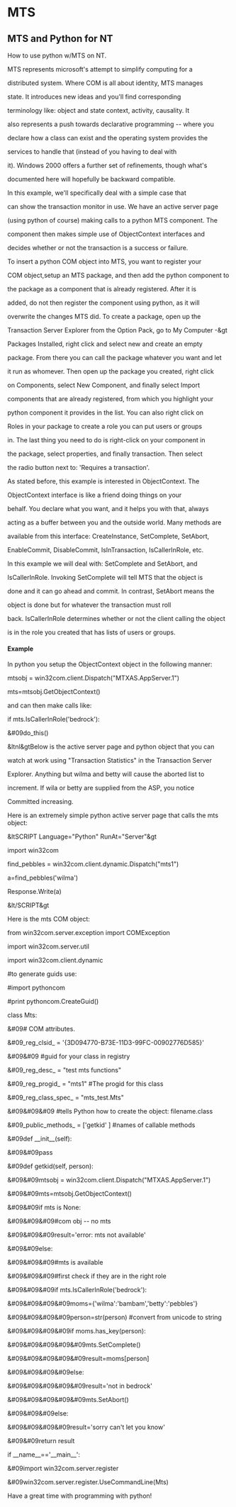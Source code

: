 # MTS


## MTS and Python for NT

How to use python w/MTS on NT\.

MTS represents microsoft's attempt to simplify computing for a 

distributed system\. Where COM is all about identity, MTS manages 

state\.  It introduces new ideas and you'll find corresponding 

terminology like: object and state context, activity, causality\. It 

also represents a push towards declarative programming -- where you 

declare how a class can exist and the operating system provides the 

services to handle that \(instead of you having to deal with 

it\)\. Windows 2000 offers a further set of refinements, though what's 

documented here will hopefully be backward compatible\.

In this example, we'll specifically deal with a simple case that 

can show the transaction monitor in use\. We have an active server page 

\(using python of course\) making calls to a python MTS component\. The 

component then makes simple use of ObjectContext interfaces and 

decides whether or not the transaction is a success or failure\.

To insert a python COM object into MTS, you want to register your 

COM object,setup an MTS package, and then add the python component to 

the package as a component that is already registered\. After it is 

added, do not then register the component using python, as it will 

overwrite the changes MTS did\. To create a package, open up the 

Transaction Server Explorer from the Option Pack, go to My Computer -&gt 

Packages Installed, right click and select new and create an empty 

package\. From there you can call the package whatever you want and let 

it run as whomever\. Then open up the package you created, right click 

on Components, select New Component, and finally select Import 

components that are already registered, from which you highlight your 

python component it provides in the list\. You can also right click on 

Roles in your package to create a role you can put users or groups 

in\. The last thing you need to do is right-click on your component in 

the package, select properties, and finally transaction\. Then select 

the radio button next to: 'Requires a transaction'\.

As stated before, this example is interested in ObjectContext\. The 

ObjectContext interface is like a friend doing things on your 

behalf\. You declare what you want, and it helps you with that, always 

acting as a buffer between you and the outside world\. Many methods are 

available from this interface: CreateInstance, SetComplete, SetAbort, 

EnableCommit, DisableCommit, IsInTransaction, IsCallerInRole, etc\.

In this example we will deal with: SetComplete and SetAbort, and 

IsCallerInRole\. Invoking SetComplete will tell MTS that the object is 

done and it can go ahead and commit\. In contrast, SetAbort means the 

object is done but for whatever the transaction must roll 

back\. IsCallerInRole determines whether or not the client calling the object 

is in the role you created that has lists of users or groups\.

#### Example
In python you setup the ObjectContext object in the following manner:

mtsobj = win32com\.client\.Dispatch\("MTXAS\.AppServer\.1"\)

mts=mtsobj\.GetObjectContext\(\)

and can then make calls like:

if mts\.IsCallerInRole\('bedrock'\):

&\#09do\_this\(\)

&ltnl&gtBelow is the active server page and python object that you can

watch at work using "Transaction Statistics" in the Transaction Server

Explorer\. Anything but wilma and betty will cause the aborted list to

increment\. If wila or betty are supplied from the ASP, you notice

Committed increasing\.

Here is an extremely simple python active server page that calls the mts object:

&ltSCRIPT Language="Python" RunAt="Server"&gt

import win32com

find\_pebbles = win32com\.client\.dynamic\.Dispatch\("mts1"\)

a=find\_pebbles\('wilma'\)

Response\.Write\(a\)

&lt/SCRIPT&gt

Here is the mts COM object:

from win32com\.server\.exception import COMException

import win32com\.server\.util

import win32com\.client\.dynamic

\#to generate guids use:

\#import pythoncom

\#print pythoncom\.CreateGuid\(\)

class Mts:

&\#09\# COM attributes\.

&\#09\_reg\_clsid\_ = '\{3D094770-B73E-11D3-99FC-00902776D585\}'

&\#09&\#09       \#guid for your class in registry

&\#09\_reg\_desc\_ = "test mts functions"

&\#09\_reg\_progid\_ = "mts1" \#The progid for this class

&\#09\_reg\_class\_spec\_ = "mts\_test\.Mts"

&\#09&\#09&\#09   \#tells Python how to create the object: filename\.class

&\#09\_public\_methods\_ = \['getkid' \]  \#names of callable methods

&\#09def \_\_init\_\_\(self\):

&\#09&\#09pass

&\#09def getkid\(self, person\):

&\#09&\#09mtsobj = win32com\.client\.Dispatch\("MTXAS\.AppServer\.1"\)

&\#09&\#09mts=mtsobj\.GetObjectContext\(\)

&\#09&\#09if mts is None:

&\#09&\#09&\#09\#com obj -- no mts

&\#09&\#09&\#09result='error: mts not available'

&\#09&\#09else:

&\#09&\#09&\#09\#mts is available

&\#09&\#09&\#09\#first check if they are in the right role

&\#09&\#09&\#09if mts\.IsCallerInRole\('bedrock'\):

&\#09&\#09&\#09&\#09moms=\{'wilma':'bambam','betty':'pebbles'\}

&\#09&\#09&\#09&\#09person=str\(person\) \#convert from unicode to string

&\#09&\#09&\#09&\#09if moms\.has\_key\(person\):

&\#09&\#09&\#09&\#09&\#09mts\.SetComplete\(\)

&\#09&\#09&\#09&\#09&\#09result=moms\[person\]

&\#09&\#09&\#09&\#09else:

&\#09&\#09&\#09&\#09&\#09result='not in bedrock'

&\#09&\#09&\#09&\#09&\#09mts\.SetAbort\(\)

&\#09&\#09&\#09else:

&\#09&\#09&\#09&\#09result='sorry can't let you know'

&\#09&\#09return result

if \_\_name\_\_=='\_\_main\_\_':

&\#09import win32com\.server\.register

&\#09win32com\.server\.register\.UseCommandLine\(Mts\)

Have a great time with programming with python\! 


